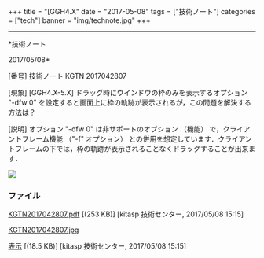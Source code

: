 ﻿+++
title = "[GGH4.X"
date = "2017-05-08"
tags = ["技術ノート"]
categories = ["tech"]
banner = "img/technote.jpg"
+++

-----------------------------------------------------------------------------------------------------------------------------

*技術ノート

2017/05/08*


[番号]
技術ノート KGTN 2017042807

[現象]
[GGH4.X-5.X] ドラッグ時にウインドウの枠のみを表示するオプション "-dfw
0"
を設定すると画面上に枠の軌跡が表示されるが，この問題を解決する方法は？

[説明]
オプション "-dfw 0" は非サポートのオプション （機能）
で，クライアントフレーム機能 （"-f" オプション）
との併用を想定しています．クライアントフレームの下では，枠の軌跡が表示されることなくドラッグすることが出来ます．

![](http://techreport.kitasp.net/attachments/download/3564/KGTN2017042807.jpg)


### ファイル

 
 


[KGTN2017042807.pdf](http://techreport.kitasp.net/attachments/download/3563/KGTN2017042807.pdf)
 [(253 KB)] [kitasp 技術センター, 2017/05/08
15:15]

[KGTN2017042807.jpg](http://techreport.kitasp.net/attachments/download/3564/KGTN2017042807.jpg)

[表示](http://techreport.kitasp.net/attachments/3564/KGTN2017042807.jpg "表示")
 [(18.5 KB)] [kitasp 技術センター, 2017/05/08
15:15]


 


 

